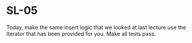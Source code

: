 # SL-05

Today, make the same insert logic that we looked at last lecture use the Iterator that has been provided for you. Make all tests pass.
